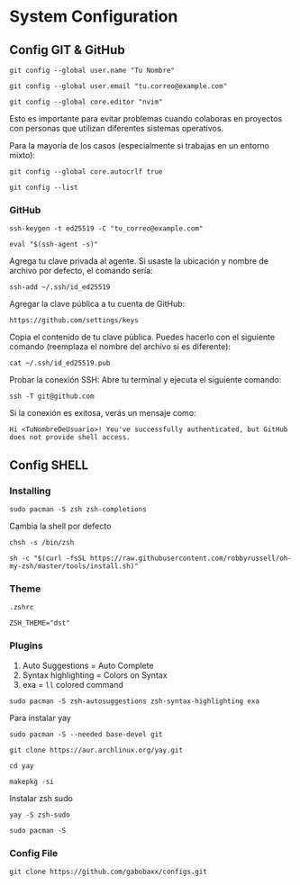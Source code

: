 # System Configuration

## Config GIT & GitHub

``git config --global user.name "Tu Nombre"``

``git config --global user.email "tu.correo@example.com"``

``git config --global core.editor "nvim"``

Esto es importante para evitar problemas cuando colaboras en proyectos con personas que utilizan diferentes sistemas operativos.

Para la mayoría de los casos (especialmente si trabajas en un entorno mixto):

``git config --global core.autocrlf true``

``git config --list``

### GitHub

``ssh-keygen -t ed25519 -C "tu_correo@example.com"``

``eval "$(ssh-agent -s)"``

Agrega tu clave privada al agente. Si usaste la ubicación y nombre de archivo por defecto, el comando sería: 

``ssh-add ~/.ssh/id_ed25519``

Agregar la clave pública a tu cuenta de GitHub:

``https://github.com/settings/keys``

Copia el contenido de tu clave pública. Puedes hacerlo con el siguiente comando (reemplaza el nombre del archivo si es diferente): 

``cat ~/.ssh/id_ed25519.pub``

Probar la conexión SSH:
Abre tu terminal y ejecuta el siguiente comando:

``ssh -T git@github.com``

Si la conexión es exitosa, verás un mensaje como:

``Hi <TuNombreDeUsuario>! You've successfully authenticated, but GitHub does not provide shell access.``

## Config SHELL

### Installing

``sudo pacman -S zsh zsh-completions``

<p>Cambia la shell por defecto</p>

``chsh -s /bin/zsh ``

``sh -c "$(curl -fsSL https://raw.githubusercontent.com/robbyrussell/oh-my-zsh/master/tools/install.sh)"``


### Theme

``.zshrc``

``ZSH_THEME="dst"`` 

### Plugins

1. Auto Suggestions = Auto Complete
2. Syntax highlighting = Colors on Syntax
3. exa = ``ll`` colored command

``sudo pacman -S zsh-autosuggestions zsh-syntax-highlighting exa``

<p>Para instalar yay</p>

``sudo pacman -S --needed base-devel git``

``git clone https://aur.archlinux.org/yay.git``

``cd yay``

``makepkg -si``

<p>Instalar zsh sudo</p>

``yay -S zsh-sudo``

``sudo pacman -S ``

### Config File

``git clone https://github.com/gabobaxx/configs.git``
